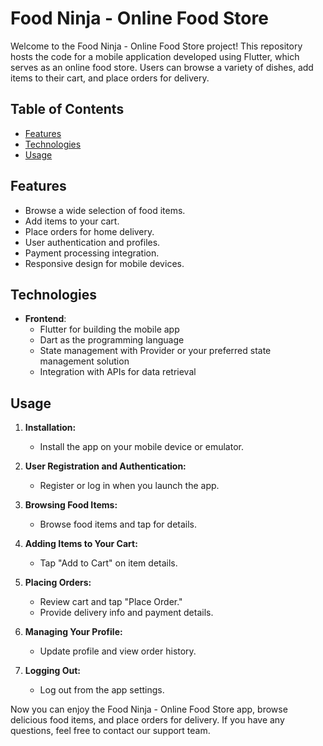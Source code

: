 # Food Ninja - Online Food Store

Welcome to the Food Ninja - Online Food Store project! This repository hosts the code for a mobile application developed using Flutter, which serves as an online food store. Users can browse a variety of dishes, add items to their cart, and place orders for delivery.

## Table of Contents
- [Features](#features)
- [Technologies](#technologies)
- [Usage](#usage)

## Features

- Browse a wide selection of food items.
- Add items to your cart.
- Place orders for home delivery.
- User authentication and profiles.
- Payment processing integration.
- Responsive design for mobile devices.

## Technologies

- **Frontend**:
  - Flutter for building the mobile app
  - Dart as the programming language
  - State management with Provider or your preferred state management solution
  - Integration with APIs for data retrieval

## Usage

1. **Installation:**
   - Install the app on your mobile device or emulator.

2. **User Registration and Authentication:**
   - Register or log in when you launch the app.

3. **Browsing Food Items:**
   - Browse food items and tap for details.

4. **Adding Items to Your Cart:**
   - Tap "Add to Cart" on item details.

5. **Placing Orders:**
   - Review cart and tap "Place Order."
   - Provide delivery info and payment details.

6. **Managing Your Profile:**
   - Update profile and view order history.

7. **Logging Out:**
   - Log out from the app settings.

Now you can enjoy the Food Ninja - Online Food Store app, browse delicious food items, and place orders for delivery. If you have any questions, feel free to contact our support team.

